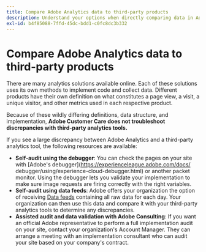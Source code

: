 ```yaml
---
title: Compare Adobe Analytics data to third-party products
description: Understand your options when directly comparing data in Adobe Analytics to data collected by other Analytics solutions.
exl-id: b4f85088-7ffd-45dc-bdd1-c0fc8dc3b332
---
```

# Compare Adobe Analytics data to third-party products

There are many analytics solutions available online. Each of these solutions uses its own methods to implement code and collect data. Different products have their own definition on what constitutes a page view, a visit, a unique visitor, and other metrics used in each respective product.

Because of these wildly differing definitions, data structure, and implementation, **Adobe Customer Care does not troubleshoot discrepancies with third-party analytics tools.**

If you see a large discrepancy between Adobe Analytics and a third-party analytics tool, the following resources are available:

* **Self-audit using the debugger**: You can check the pages on your site with [Adobe's debugger](https://experienceleague.adobe.com/docs/ debugger/using/experience-cloud-debugger.html) or another packet monitor. Using the debugger lets you validate your implementation to make sure image requests are firing correctly with the right variables.
* **Self-audit using data feeds**: Adobe offers your organization the option of receiving [Data feeds](/help/export/analytics-data-feed/data-feed-overview.md) containing all raw data for each day. Your organization can then use this data and compare it with your third-party analytics tools to determine any discrepancies.
* **Assisted audit and data validation with Adobe Consulting**: If you want an official Adobe representative to perform a full implementation audit on your site, contact your organization's Account Manager. They can arrange a meeting with an implementation consultant who can audit your site based on your company's contract.
